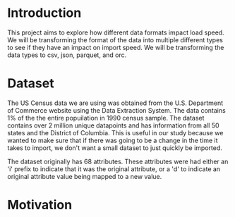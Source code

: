 # Introduction
This project aims to explore how different data formats impact load speed. We will be transforming the format of the data into multiple different types to see if they have an impact on import speed. We will be transforming the data types to csv, json, parquet, and orc.

# Dataset
The US Census data we are using was obtained from the U.S. Department of Commerce website using the Data Extraction System. The data contains 1% of the the entire popuilation in 1990 census sample. The dataset contains over 2 million unique datapoints and has information from all 50 states and the District of Columbia. This is useful in our study because we wanted to make sure that if there was going to be a change in the time it takes to import, we don't want a small dataset to just quickly be imported. 

The dataset originally has 68 attributes. These attributes were had either an 'i' prefix to indicate that it was the original attribute, or a 'd' to indicate an original attribute value being mapped to a new value.

# Motivation
